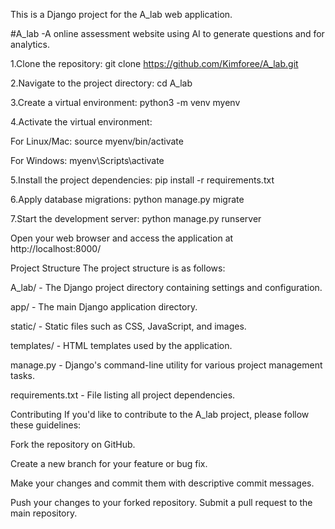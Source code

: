 This is a Django project for the A_lab web application.

#A_lab
-A online assessment website using AI to generate questions and for analytics.

1.Clone the repository:
git clone https://github.com/Kimforee/A_lab.git

2.Navigate to the project directory:
cd A_lab

3.Create a virtual environment:
python3 -m venv myenv

4.Activate the virtual environment:

For Linux/Mac:
source myenv/bin/activate

For Windows:
myenv\Scripts\activate

5.Install the project dependencies:
pip install -r requirements.txt

6.Apply database migrations:
python manage.py migrate

7.Start the development server:
python manage.py runserver

Open your web browser and access the application at http://localhost:8000/

Project Structure
The project structure is as follows:

A_lab/ - The Django project directory containing settings and configuration.

app/ - The main Django application directory.

static/ - Static files such as CSS, JavaScript, and images.

templates/ - HTML templates used by the application.

manage.py - Django's command-line utility for various project management tasks.

requirements.txt - File listing all project dependencies.

Contributing
If you'd like to contribute to the A_lab project, please follow these guidelines:

Fork the repository on GitHub.

Create a new branch for your feature or bug fix.

Make your changes and commit them with descriptive commit messages.

Push your changes to your forked repository.
Submit a pull request to the main repository.
